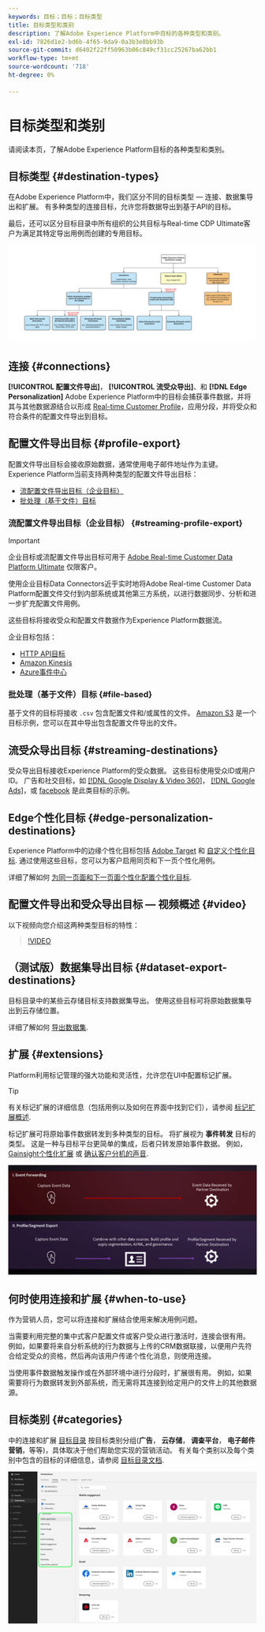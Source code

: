 ```yaml
---
keywords: 目标；目标；目标类型
title: 目标类型和类别
description: 了解Adobe Experience Platform中目标的各种类型和类别。
exl-id: 7826d1e2-bd6b-4f65-9da9-0a3b3e8bb93b
source-git-commit: d6402f22ff50963b06c849cf31cc25267ba62bb1
workflow-type: tm+mt
source-wordcount: '718'
ht-degree: 0%

---
```


# 目标类型和类别

请阅读本页，了解Adobe Experience Platform目标的各种类型和类别。

## 目标类型 {#destination-types}

在Adobe Experience Platform中，我们区分不同的目标类型 — 连接、数据集导出和扩展。 有多种类型的连接目标，允许您将数据导出到基于API的目标。

最后，还可以区分目标目录中所有组织的公共目标与Real-time CDP Ultimate客户为满足其特定导出用例而创建的专用目标。

![目标图表的类型。](./assets/destination-types/types-of-destinations-no-highlight.png)

## 连接 {#connections}

**[!UICONTROL 配置文件导出]**， **[!UICONTROL 流受众导出]**、和 **[!DNL Edge Personalization]** Adobe Experience Platform中的目标会捕获事件数据，并将其与其他数据源结合以形成 [Real-time Customer Profile](../profile/home.md)，应用分段，并将受众和符合条件的配置文件导出到目标。

## 配置文件导出目标 {#profile-export}

配置文件导出目标会接收原始数据，通常使用电子邮件地址作为主键。 Experience Platform当前支持两种类型的配置文件导出目标：

* [流配置文件导出目标（企业目标）](#streaming-profile-export)
* [批处理（基于文件）目标](#file-based)

### 流配置文件导出目标（企业目标） {#streaming-profile-export}

>[!IMPORTANT]
>
>企业目标或流配置文件导出目标可用于 [Adobe Real-time Customer Data Platform Ultimate](https://helpx.adobe.com/legal/product-descriptions/real-time-customer-data-platform.html) 仅限客户。

使用企业目标Data Connectors近乎实时地将Adobe Real-time Customer Data Platform配置文件交付到内部系统或其他第三方系统，以进行数据同步、分析和进一步扩充配置文件用例。

这些目标将接收受众和配置文件数据作为Experience Platform数据流。

企业目标包括：

* [HTTP API目标](catalog/streaming/http-destination.md)
* [Amazon Kinesis](catalog/cloud-storage/amazon-kinesis.md)
* [Azure事件中心](catalog/cloud-storage/azure-event-hubs.md)

### 批处理（基于文件）目标 {#file-based}

基于文件的目标将接收 `.csv` 包含配置文件和/或属性的文件。 [Amazon S3](catalog/cloud-storage/amazon-s3.md) 是一个目标示例，您可以在其中导出包含配置文件导出的文件。

## 流受众导出目标 {#streaming-destinations}

受众导出目标接收Experience Platform的受众数据。 这些目标使用受众ID或用户ID。 广告和社交目标，如 [[!DNL Google Display & Video 360]](catalog/advertising/google-dv360.md)， [[!DNL Google Ads]](catalog/advertising/google-ads-destination.md)，或 [facebook](catalog/social/facebook.md) 是此类目标的示例。

## Edge个性化目标 {#edge-personalization-destinations}

Experience Platform中的边缘个性化目标包括 [Adobe Target](/help/destinations/catalog/personalization/adobe-target-connection.md) 和 [自定义个性化目标](/help/destinations/catalog/personalization/custom-personalization.md). 通过使用这些目标，您可以为客户启用同页和下一页个性化用例。

详细了解如何 [为同一页面和下一页面个性化配置个性化目标](/help/destinations/ui/activate-edge-personalization-destinations.md).

## 配置文件导出和受众导出目标 — 视频概述 {#video}

以下视频向您介绍这两种类型目标的特性：

>[!VIDEO](https://video.tv.adobe.com/v/29707?quality=12)

## （测试版）数据集导出目标 {#dataset-export-destinations}

目标目录中的某些云存储目标支持数据集导出。 使用这些目标可将原始数据集导出到云存储位置。

详细了解如何 [导出数据集](/help/destinations/ui/export-datasets.md).

## 扩展 {#extensions}

Platform利用标记管理的强大功能和灵活性，允许您在UI中配置标记扩展。

>[!TIP]
>
>有关标记扩展的详细信息（包括用例以及如何在界面中找到它们），请参阅 [标记扩展概述](./catalog/launch-extensions/overview.md).

标记扩展可将原始事件数据转发到多种类型的目标。 将扩展视为 **事件转发** 目标的类型。 这是一种与目标平台更简单的集成，后者只转发原始事件数据。 例如， [Gainsight个性化扩展](./catalog/personalization/gainsight.md) 或 [确认客户分机的声音](./catalog/voice/confirmit-digital-feedback.md).

![标记扩展与其他目标的比较](./assets/common/launch-and-other-destinations.png)

## 何时使用连接和扩展 {#when-to-use}

作为营销人员，您可以将连接和扩展结合使用来解决用例问题。

当需要利用完整的集中式客户配置文件或客户受众进行激活时，连接会很有用。 例如，如果要将来自分析系统的行为数据与上传的CRM数据联接，以便用户先符合给定受众的资格，然后再向该用户传递个性化消息，则使用连接。

当使用事件数据触发操作或在外部环境中进行分段时，扩展很有用。 例如，如果需要将行为数据转发到外部系统，而无需将其连接到给定用户的文件上的其他数据源。

## 目标类别 {#categories}

中的连接和扩展 [目标目录](https://platform.adobe.com/destination/catalog) 按目标类别分组(**广告**， **云存储**， **调查平台**， **电子邮件营销**，等等)，具体取决于他们帮助您实现的营销活动。 有关每个类别以及每个类别中包含的目标的详细信息，请参阅 [目标目录文档](./catalog/overview.md).

![在目录页面中高亮显示的目标类别。](./assets/destination-types/destination-categories-menu.png)

